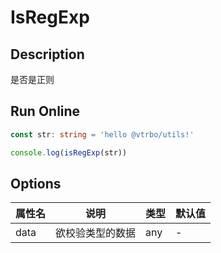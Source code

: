 # IsRegExp

## Description
是否是正则

## Run Online

<RunCode :dependency="`
function toRawType(data: any): string {
  return Object.prototype.toString.call(data).slice(8, -1)
}
function isType(data: any, type: string): boolean {
  return toRawType(data).toLowerCase() === type.toLowerCase()
}
function isRegExp(data: any): boolean {
  return isType(data, 'RegExp')
}`">

```ts
const str: string = 'hello @vtrbo/utils!'

console.log(isRegExp(str))
```

</RunCode>

## Options

<div class="utils-table">

| 属性名 | 说明 | 类型 | 默认值 |
| --- | --- | --- | --- |
| data | 欲校验类型的数据 | any | - |

</div>